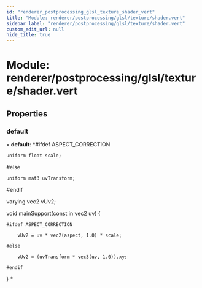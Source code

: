```yaml
---
id: "renderer_postprocessing_glsl_texture_shader_vert"
title: "Module: renderer/postprocessing/glsl/texture/shader.vert"
sidebar_label: "renderer/postprocessing/glsl/texture/shader.vert"
custom_edit_url: null
hide_title: true
---
```


# Module: renderer/postprocessing/glsl/texture/shader.vert

## Properties

### default

• **default**: *#ifdef ASPECT_CORRECTION

	uniform float scale;

#else

	uniform mat3 uvTransform;

#endif

varying vec2 vUv2;

void mainSupport(const in vec2 uv) {

	#ifdef ASPECT_CORRECTION

		vUv2 = uv * vec2(aspect, 1.0) * scale;

	#else

		vUv2 = (uvTransform * vec3(uv, 1.0)).xy;

	#endif

}
*
